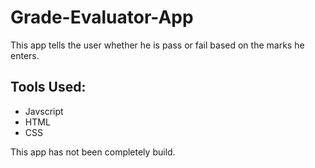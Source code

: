 # Grade-Evaluator-App
This app tells the user whether he is pass or fail based on the marks he enters.
## Tools Used:
- Javscript
- HTML
- CSS

This app has not been completely build.
